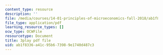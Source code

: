 ```yaml
---
content_type: resource
description: ''
file: /media/courses/14-01-principles-of-microeconomics-fall-2018/ab1f8336a41c95b673989e1740d487c3_ufrYzoR_4xE.pdf
file_type: application/pdf
learning_resource_types: []
ocw_type: OCWFile
resourcetype: Document
title: 3play pdf file
uid: ab1f8336-a41c-95b6-7398-9e1740d487c3
---
```

